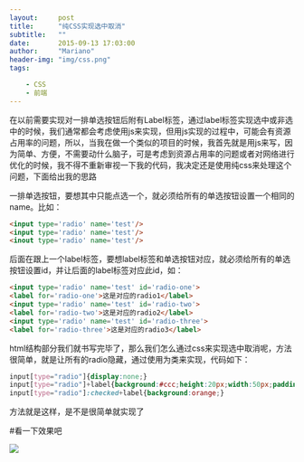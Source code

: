 ```yaml
---
layout:     post
title:      "纯CSS实现选中取消"
subtitle:   ""
date:       2015-09-13 17:03:00
author:     "Mariano"
header-img: "img/css.png"
tags: 

    - CSS  
    - 前端  
---  
```

  
	  
	      
在以前需要实现对一排单选按钮后附有Label标签，通过label标签实现选中或非选中的时候，我们通常都会考虑使用js来实现，但用js实现的过程中，可能会有资源占用率的问题，所以，当我在做一个类似的项目的时候，我首先就是用js来写，因为简单、方便，不需要动什么脑子，可是考虑到资源占用率的问题或者对网络进行优化的时候，我不得不重新审视一下我的代码，我决定还是使用纯css来处理这个问题，下面给出我的思路

一排单选按钮，要想其中只能点选一个，就必须给所有的单选按钮设置一个相同的name。比如：  
  
```html
<input type='radio' name='test'/>
<input type='radio' name='test'/>
<inout type='radio' name='test'/>  
```  
后面在跟上一个label标签，要想label标签和单选按钮对应，就必须给所有的单选按钮设置id，并让后面的label标签对应此id，如：  

```html 
<input type='radio' name='test' id='radio-one'>
<label for='radio-one'>这是对应的radio1</label>
<input type='radio' name='test' id='radio-two'>
<label for='radio-two'>这是对应的radio2</label>
<input type='radio' name='test' id='radio-three'>
<label for='radio-three'>这是对应的radio3</label>  
```  
	  
html结构部分我们就书写完毕了，那么我们怎么通过css来实现选中取消呢，方法很简单，就是让所有的radio隐藏，通过使用为类来实现，代码如下：  

``` css 
input[type="radio"]{display:none;}
input[type="radio"]+label{background:#ccc;height:20px;width:50px;padding:1em 1.2em}
input[type="radio"]:checked+label{background:orange;}  
```  
	  
方法就是这样，是不是很简单就实现了  
  
  
  
    
#看一下效果吧  
  
  
![]({{site.baseurl}}/img/css-pure.gif)
	
